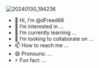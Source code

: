 ![20240130_194236](https://github.com/dFreed66/dFreed66/assets/147964280/3dc7bbb2-a025-4665-93cb-492325950126)
- 👋 Hi, I’m @dFreed66
- 👀 I’m interested in ...
- 🌱 I’m currently learning ...
- 💞️ I’m looking to collaborate on ...
- 📫 How to reach me ...
- 😄 Pronouns: ...
- ⚡ Fun fact: ...

<!---
dFreed66/dFreed66 is a ✨ special ✨ repository because its `README.md` (this file) appears on your GitHub profile.
You can click the Preview link to take a look at your changes.
--->
